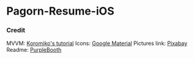 # Pagorn-Resume-iOS

### Credit
MVVM: [Koromiko's tutorial](https://github.com/koromiko/Tutorial/tree/master/MVVMPlayground/MVVMPlayground)
Icons: [Google Material](https://github.com/google/material-design-icons)
Pictures link: [Pixabay](https://pixabay.com) 
Readme: [PurpleBooth](https://gist.github.com/PurpleBooth/109311bb0361f32d87a2)

